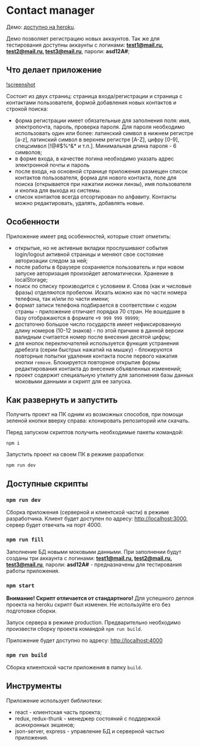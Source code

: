 # Contact manager

Демо: [доступно на heroku](https://contact-manager2020.herokuapp.com).

Демо позволяет регистрацию новых аккаунтов. Так же для тестирования доступны аккаунты с логинами: **test1@mail.ru, test2@mail.ru, test3@mail.ru**, пароли: **asd12A#**;

## Что делает приложение

[!screenshot](https://i.ibb.co/JqPZY0v/image.jpg)

Состоит из двух страниц: страница входа/регистрации и страница с контактами пользователя, формой добавления новых контактов и строкой поиска:
- форма регистрации имеет обязательные для заполнения поля: имя, электропочта, пароль, проверка пароля. Для пароля необходимо использовать один или более: латинский символ в нижнем регистре [a-z], латинский символ в верхнем регистре [A-Z], цифру [0-9], спецсимвол [!@#$%^&* и т.п.]. Минимальная длина пароля - 6 символов;
- в форме входа, в качестве логина необходимо указать адрес электронной почты и пароль
- после входа, на основной странице приложения размещен список контактов пользователя, форма для нового контакта, поле для поиска (открывается при нажатии иконки линзы), имя пользователя и кнопка для выхода из системы.
- список контактов всегда отсортирован по алфавиту. Контакты можно редактировать, удалять, добавлять новые.

## Особенности
Приложение имеет ряд особенностей, которые стоит отметить:
- открытые, но не активные вкладки прослушивают события login/logout активной страницы и меняют свое состояние авторизации следом за ней;
- после работы в браузере сохраняется пользователь и при новом запуске авторизация произойдет автоматически. Хранение в localStorage;
- поиск по списку производится с условием `И`. Слова (как и числовые фразы) отделяются пробелом. Искать можно как по части номера телефона, так и/или по части имени;
- формат записи телефона подбирается в соответствии с кодом страны - приложение отличает порядка 70 стран. Не вошедшие в базу отображаются в формате `+9 999 999 99999`;
- достаточно большое число государств имеет нефиксированную длину номеров (10-12 знаков) - по этой причине в данной версии валидным считается номер после внесения десятой цифры;
- для кнопок переключателей используется функция устранения дребезга (серии быстрых нажатий на мышку) - блокируются повторные попытки удаления контакта после первого нажатия кнопки `remove`. Блокируется повторное открытие формы редактирования контакта до внесения объявленных изменений;
- проект содержит специальную утилиту для заполнения базы данных моковыми данными и скрипт для ее запуска.



## Как развернуть и запустить
Получить проект на ПК одним из возможных способов, при помощи зеленой кнопки вверху справа: клонировать репозиторий или скачать. 

Перед запуском скриптов получить необходимые пакеты командой:

`npm i`

Запустить проект на своем ПК в режиме разработки:

`npm run dev`

## Доступные скрипты

### `npm run dev`
Сборка приложения (серверной и клиентской части) в режиме разработчика. Клиент будет доступен по адресу: [http://localhost:3000](http://localhost:3000), сервер будет отвечать на порт 4000.

### `npm run fill`
Заполнение БД новыми моковыми данными. При заполнении будут созданы три аккаунта с логинами: **test1@mail.ru, test2@mail.ru, test3@mail.ru**, пароли: **asd12A#** - предназначены для тестирования работы приложения.

### `npm start`
**Внимание! Скрипт отличается от стандартного!**
Для успешного деплоя проекта на heroku скрипт был изменен. Не используйте его без подготовки сборки.

Запуск сервера в режиме production. Предварительно необходимо произвести сборку проекта командой `npm run build`.

Приложение будет доступно по адресу: [http://localhost:4000](http://localhost:4000)

### `npm run build`

Сборка клиентской части приложения в папку `build`.

## Инструменты
Приложение использует библиотеки:
- react - клиентская часть проекта;
- redux, redux-thunk - менеджер состояний с поддержкой асинхронных экшенов;
- json-server, express - управление БД и серверной частью приложения.
